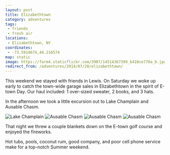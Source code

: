 ```yaml
---
layout: post
title: Elizabethtown
category: adventures
tags:
 - friends
 - fresh air
locations:
 - Elizabethtown, NY
coordinates:
 - -73.5914674,44.216574
map: static
image: https://farm4.staticflickr.com/3907/14514367399_b410ce770a_b.jpg
redirect_from: /adventures/2014/07/20/elizabethtown/
---
```



This weekend we stayed with friends in Lewis.  On Saturday we woke up early to catch the town-wide garage sales in Elizabethtown in the spirit of E-town Day. Our haul included: 1 over-sized sweater, 2 books, and 3 hats.

In the afternoon we took a little excursion out to Lake Champlain and Ausable Chasm.

<div class="photos">
<img src="https://farm3.staticflickr.com/2902/14514334360_9a9449c24a_b.jpg" alt="Lake Champlain">
<img src="https://farm6.staticflickr.com/5578/14514360819_7a64f38074_b.jpg" alt="Ausable Chasm" class="img-thirds">
<img src="https://farm4.staticflickr.com/3870/14678011926_0e7da9fdd7_b.jpg" alt="Ausable Chasm" class="img-thirds">
<img src="https://farm4.staticflickr.com/3907/14514367399_b410ce770a_b.jpg" alt="Ausable Chasm" class="img-thirds">
</div>

That night we threw a couple blankets down on the E-town golf course and enjoyed the fireworks.

Hot tubs, pools, coconut rum, good company, and poor cell phone service make for a top-notch Summer weekend.